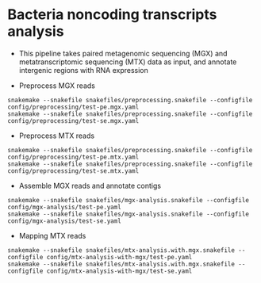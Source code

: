 # Bacteria noncoding transcripts analysis

- This pipeline takes paired metagenomic sequencing (MGX) and metatranscriptomic sequencing (MTX) data as input, and annotate intergenic regions with RNA expression

- Preprocess MGX reads
```
snakemake --snakefile snakefiles/preprocessing.snakefile --configfile config/preprocessing/test-pe.mgx.yaml
snakemake --snakefile snakefiles/preprocessing.snakefile --configfile config/preprocessing/test-se.mgx.yaml
```

- Preprocess MTX reads

```
snakemake --snakefile snakefiles/preprocessing.snakefile --configfile config/preprocessing/test-pe.mtx.yaml
snakemake --snakefile snakefiles/preprocessing.snakefile --configfile config/preprocessing/test-se.mtx.yaml
```

- Assemble MGX reads and annotate contigs

```
snakemake --snakefile snakefiles/mgx-analysis.snakefile --configfile config/mgx-analysis/test-pe.yaml
snakemake --snakefile snakefiles/mgx-analysis.snakefile --configfile config/mgx-analysis/test-se.yaml
```

- Mapping MTX reads

```
snakemake --snakefile snakefiles/mtx-analysis.with.mgx.snakefile --configfile config/mtx-analysis-with-mgx/test-pe.yaml
snakemake --snakefile snakefiles/mtx-analysis.with.mgx.snakefile --configfile config/mtx-analysis-with-mgx/test-se.yaml
```




